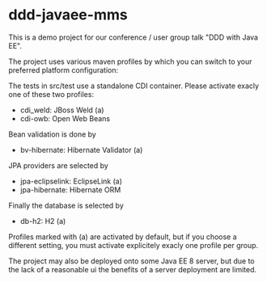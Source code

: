 # ddd-javaee-mms

This is a demo project for our conference / user group talk "DDD with Java EE".

The project uses various maven profiles by which you can switch to your preferred platform configuration:

The tests in src/test use a standalone CDI container. Please activate exacly one of these two profiles:
* cdi_weld: JBoss Weld (a)
* cdi-owb: Open Web Beans

Bean validation is done by 
* bv-hibernate: Hibernate Validator (a)

JPA providers are selected by
* jpa-eclipselink: EclipseLink (a)
* jpa-hibernate: Hibernate ORM

Finally the database is selected by
* db-h2: H2 (a)

Profiles marked with (a) are activated by default, but if you choose a different setting, you must activate explicitely exacly one profile per group.

The project may also be deployed onto some Java EE 8 server, but due to the lack of a reasonable ui the benefits of a server deployment are limited.
